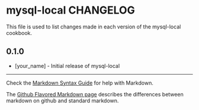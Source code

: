 # mysql-local CHANGELOG

This file is used to list changes made in each version of the mysql-local cookbook.

## 0.1.0
- [your_name] - Initial release of mysql-local

- - -
Check the [Markdown Syntax Guide](http://daringfireball.net/projects/markdown/syntax) for help with Markdown.

The [Github Flavored Markdown page](http://github.github.com/github-flavored-markdown/) describes the differences between markdown on github and standard markdown.
